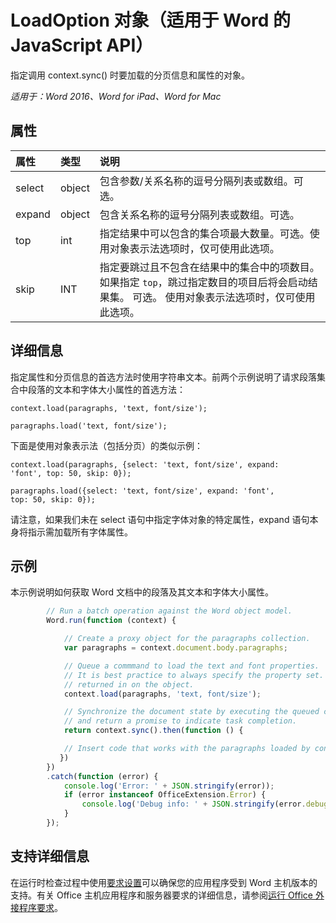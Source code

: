 # LoadOption 对象（适用于 Word 的 JavaScript API）

指定调用 context.sync() 时要加载的分页信息和属性的对象。

_适用于：Word 2016、Word for iPad、Word for Mac_

## 属性
| 属性     | 类型   |说明|
|:---------------|:--------|:----------|
|select|object|包含参数/关系名称的逗号分隔列表或数组。可选。|
|expand|object|包含关系名称的逗号分隔列表或数组。可选。|
|top|int| 指定结果中可以包含的集合项最大数量。可选。使用对象表示法选项时，仅可使用此选项。|
|skip|INT|指定要跳过且不包含在结果中的集合中的项数目。 如果指定 `top`，跳过指定数目的项目后将会启动结果集。 可选。 使用对象表示法选项时，仅可使用此选项。|

## 详细信息

指定属性和分页信息的首选方法时使用字符串文本。前两个示例说明了请求段落集合中段落的文本和字体大小属性的首选方法：

<code>context.load(paragraphs, 'text, font/size');</code>

<code>paragraphs.load('text, font/size');</code>

下面是使用对象表示法（包括分页）的类似示例：

<code>context.load(paragraphs, {select: 'text, font/size',
                                expand: 'font',
                                top: 50,
                                skip: 0});</code>

<code>paragraphs.load({select: 'text, font/size',
                       expand: 'font',
                       top: 50,
                       skip: 0});</code>

请注意，如果我们未在 select 语句中指定字体对象的特定属性，expand 语句本身将指示需加载所有字体属性。

## 示例

本示例说明如何获取 Word 文档中的段落及其文本和字体大小属性。

```js
        // Run a batch operation against the Word object model.
        Word.run(function (context) {

            // Create a proxy object for the paragraphs collection.
            var paragraphs = context.document.body.paragraphs;

            // Queue a commmand to load the text and font properties.
            // It is best practice to always specify the property set. Otherwise, all properties are
            // returned in on the object.
            context.load(paragraphs, 'text, font/size');

            // Synchronize the document state by executing the queued commands,
            // and return a promise to indicate task completion.
            return context.sync().then(function () {

            // Insert code that works with the paragraphs loaded by context.load().
           })
        })
        .catch(function (error) {
            console.log('Error: ' + JSON.stringify(error));
            if (error instanceof OfficeExtension.Error) {
                console.log('Debug info: ' + JSON.stringify(error.debugInfo));
            }
        });

```

## 支持详细信息
在运行时检查过程中使用[要求设置](../office-add-in-requirement-sets.md)可以确保您的应用程序受到 Word 主机版本的支持。有关 Office 主机应用程序和服务器要求的详细信息，请参阅[运行 Office 外接程序要求](../../docs/overview/requirements-for-running-office-add-ins.md)。

